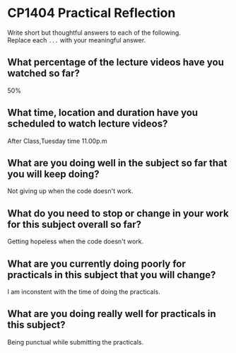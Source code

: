 # CP1404 Practical Reflection

Write short but thoughtful answers to each of the following.  
Replace each `...` with your meaningful answer.

## What percentage of the lecture videos have you watched so far?

50%

## What time, location and duration have you scheduled to watch lecture videos?

After Class,Tuesday time 11.00p.m

## What are you doing well in the subject so far that you will keep doing?

Not giving up when the code doesn't work.

## What do you need to stop or change in your work for this subject overall so far?

Getting hopeless when the code doesn't work.

## What are you currently doing poorly for practicals in this subject that you will change?

I am inconstent with the time of doing the practicals.

## What are you doing really well for practicals in this subject?

Being punctual while submitting the practicals.
